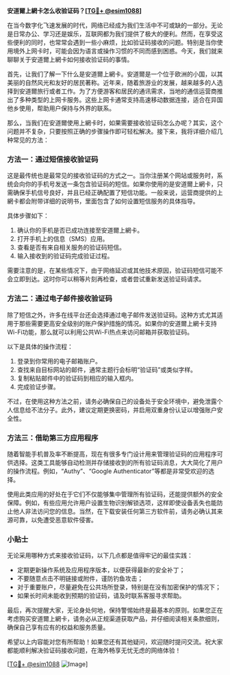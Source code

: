 **安道爾上網卡怎么收验证码？[[TG💪+ @esim1088](https://t.me/s/esim1088)]**

在当今数字化飞速发展的时代，网络已经成为我们生活中不可或缺的一部分。无论是日常办公、学习还是娱乐，互联网都为我们提供了极大的便利。然而，在享受这些便利的同时，也常常会遇到一些小麻烦，比如验证码接收的问题。特别是当你使用境外上网卡时，可能会因为语言或操作习惯的不同而感到困惑。今天，我们就来聊聊关于安道爾上網卡如何接收验证码的事情。

首先，让我们了解一下什么是安道爾上網卡。安道爾是一个位于欧洲的小国，以其美丽的自然风光和友好的居民著称。近年来，随着旅游业的发展，越来越多的人选择到安道爾旅行或者工作。为了方便游客和居民的通讯需求，当地的通信运营商推出了多种类型的上网卡服务。这些上网卡通常支持高速移动数据连接，适合在异国他乡使用，帮助用户保持与外界的联系。

那么，当我们在安道爾使用上網卡时，如果需要接收验证码怎么办呢？其实，这个问题并不复杂，只要按照正确的步骤操作即可轻松解决。接下来，我将详细介绍几种常见的方法：

### 方法一：通过短信接收验证码

这是最传统也是最常见的接收验证码的方式之一。当你注册某个网站或服务时，系统会向你的手机号发送一条包含验证码的短信。如果你使用的是安道爾上網卡，只需确保手机信号良好，并且已经正确配置了短信功能。一般来说，运营商提供的上網卡都会附带详细的说明书，里面包含了如何设置短信服务的具体指导。

具体步骤如下：
1. 确认你的手机是否已成功连接至安道爾上網卡。
2. 打开手机上的信息（SMS）应用。
3. 查看是否有来自相关服务的验证码短信。
4. 输入接收到的验证码完成验证过程。

需要注意的是，在某些情况下，由于网络延迟或其他技术原因，验证码短信可能不会立即到达。这时你可以稍等片刻再检查，或者尝试重新发送验证码请求。

### 方法二：通过电子邮件接收验证码

除了短信之外，许多在线平台还会选择通过电子邮件发送验证码。这种方式尤其适用于那些需要更高安全级别的账户保护措施的情况。如果你的安道爾上網卡支持Wi-Fi功能，那么就可以利用公共Wi-Fi热点来访问邮箱并获取验证码。

以下是具体的操作流程：
1. 登录到你常用的电子邮箱账户。
2. 查找来自目标网站的邮件，通常主题行会标明“验证码”或类似字样。
3. 复制粘贴邮件中的验证码到相应的输入框内。
4. 完成验证步骤。

不过，在使用这种方法之前，请务必确保自己的设备处于安全环境中，避免泄露个人信息给不法分子。此外，建议定期更换密码，并启用双重身份认证以增强账户安全性。

### 方法三：借助第三方应用程序

随着智能手机普及率不断提高，现在有很多专门设计用来管理验证码的应用程序可供选择。这类工具能够自动检测并存储接收到的所有验证码消息，大大简化了用户的操作流程。例如，“Authy”、“Google Authenticator”等都是非常受欢迎的选择。

使用此类应用的好处在于它们不仅能够集中管理所有验证码，还能提供额外的安全保障。例如，有些应用允许用户设置生物识别解锁选项，这样即使设备丢失也能防止他人非法访问您的信息。当然，在下载安装任何第三方软件前，请务必确认其来源可靠，以免遭受恶意软件侵害。

### 小贴士

无论采用哪种方式来接收验证码，以下几点都是值得牢记的最佳实践：
- 定期更新操作系统及应用程序版本，以便获得最新的安全补丁；
- 不要随意点击不明链接或附件，谨防钓鱼攻击；
- 对于重要账户，尽量避免在公共场所登录，特别是在没有加密保护的情况下；
- 如果长时间未能收到预期的验证码，请及时联系客服寻求帮助。

最后，再次提醒大家，无论身处何地，保持警惕始终是最基本的原则。如果您正在考虑购买安道爾上網卡，请务必从正规渠道获取产品，并仔细阅读相关条款细则，确保自己享有应有的权益和服务质量。

希望以上内容能对您有所帮助！如果您还有其他疑问，欢迎随时提问交流。祝大家都能顺利解决验证码接收问题，在海外畅享无忧无虑的网络体验！

[[TG💪+ @esim1088](https://t.me/s/esim1088) ![Image](https://i.postimg.cc/4NQfJmqS/Snipaste-2025-05-13-00-14-12.png)]